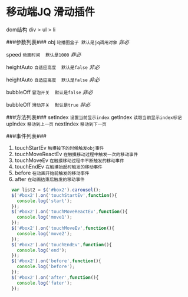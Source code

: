 # 移动端JQ 滑动插件

dom结构 div > ul > li

###参数列表###
obj   `轮播图盒子 默认是jq调用对象` *非必*

speed `动画时间  默认是1000` *非必*

heightAuto `自适应高度  默认是false` *非必*

heightAuto `自适应高度  默认是false` *非必*

bubbleOff  `冒泡开关  默认是false` *非必*

bubbleOff  `滑动开关  默认是true` *非必*

###方法列表###
setIndex  `设置当前显示index`
getIndex  `读取当前显示index标记`
upIndex   `移动到上一页`
nextIndex `移动到下一页`

###事件列表###
1. touchStartEv       `触摸按下的时候触发obj事件`
2. touchMoveReactEv   `在触摸移动过程中触发一次的移动事件`
3. touchMoveEv        `在触摸移动过程中不断触发的移动事件`
4. touchEndEv         `在触摸抬起时触发的移动事件`
5. before             `在动画开始前触发的移动事件`
6. after              `在动画结束后触发的移动事件`

``` javascript
  var list2 = $('#box2').carousel();
  $('#box2').on('touchStartEv',function(){
    console.log('start');
  });
  $('#box2').on('touchMoveReactEv',function(){
    console.log('move1');
  });
  $('#box2').on('touchMoveEv',function(){
    console.log('move2');
  });
  $('#box2').on('touchEndEv',function(){
    console.log('end');
  });
  $('#box2').on('before',function(){
    console.log('before');
  });
  $('#box2').on('after',function(){
    console.log('fater');
  });
```
